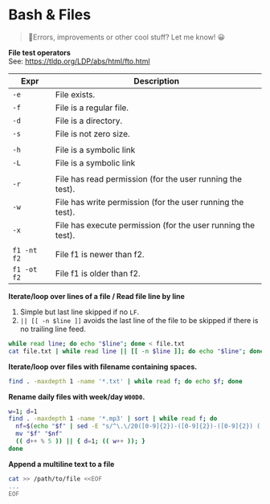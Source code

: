 # Bash & Files

> 👋Errors, improvements or other cool stuff? Let me know! 😀


**File test operators**  
See: https://tldp.org/LDP/abs/html/fto.html

| Expr        | Description                                                  |
| ----------- | ------------------------------------------------------------ |
| `-e`        | File exists.                                                 |
| `-f`        | File is a regular file.                                      |
| `-d`        | File is a directory.                                         |
| `-s`        | File is not zero size.                                       |
|             |                                                              |
| `-h`        | File is a symbolic link                                      |
| `-L`        | File is a symbolic link                                      |
|             |                                                              |
| `-r`        | File has read permission (for the user running the test).    |
| `-w`        | File has write permission (for the user running the test).   |
| `-x`        | File has execute permission (for the user running the test). |
|             |                                                              |
| `f1 -nt f2` | File f1 is newer than f2.                                    |
| `f1 -ot f2` | File f1 is older than f2.                                    |


**Iterate/loop over lines of a file / Read file line by line**  
1. Simple but last line skipped if no `LF`.  
2. `|| [[ -n $line ]]` avoids the last line of the file to be skipped if there is no trailing line feed.

```bash
while read line; do echo "$line"; done < file.txt                        # 1
cat file.txt | while read line || [[ -n $line ]]; do echo "$line"; done  # 2
```

**Iterate/loop over files with filename containing spaces.**
```bash
find . -maxdepth 1 -name '*.txt' | while read f; do echo $f; done
```

**Rename daily files with week/day `W00D0`.**
```bash
w=1; d=1
find . -maxdepth 1 -name '*.mp3' | sort | while read f; do
  nf=$(echo "$f" | sed -E "s/^\.\/20([0-9]{2})-([0-9]{2})-([0-9]{2}) (.*)\.mp3$/W0${w}D${d} \4.\1\2\3.mp3/;s/W0([0-9]{2})/W\1/")
  mv "$f" "$nf"
  (( d++ % 5 )) || { d=1; (( w++ )); }
done
```

**Append a multiline text to a file**
```bash
cat >> /path/to/file <<EOF
...
EOF
```
